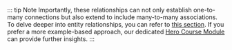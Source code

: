 ::: tip Note
Importantly, these relationships can not only establish one-to-many connections but also extend to include many-to-many associations. To delve deeper into entity relationships, you can refer to [this section](../../build/graphql#entity-relationships). If you prefer a more example-based approach, our dedicated [Hero Course Module](../../academy/herocourse/module3.md) can provide further insights.
:::
